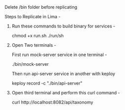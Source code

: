 Delete /bin folder before replicating

Steps to Replicate in Lima - 

1. Run these commands to build binary for services -

   chmod +x run.sh
   ./run/sh

2. Open Two terminals -

   First run mock-server service in one terminal -

   ./bin/mock-server

   Then run api-server service in another with keploy

   keploy record -c "./bin/api-server"

3. Open third terminal and perform this curl command -

   curl http://localhost:8082/api/taxonomy

    
    
